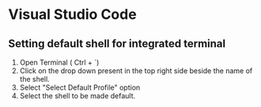 # Visual Studio Code

## Setting default shell for integrated terminal

1. Open Terminal ( Ctrl + `)
1. Click on the drop down present in the top right side beside the name of the shell.
1. Select "Select Default Profile" option
1. Select the shell to be made default.

<br>
<br>
